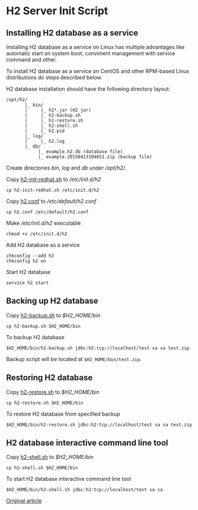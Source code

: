 H2 Server Init Script
=====================

Installing H2 database as a service
-----------------------------------

Installing H2 database as a service on Linux has multiple advantages like automatic start on system boot, convinient management with service command and other.

To install H2 database as a service on CentOS and other RPM-based Linux distributions do steps described below.

H2 database installation should have the following directory layout:

```
/opt/h2/
       |_ bin/
       |     |_ h2*.jar (H2 jar)
       |     |_ h2-backup.sh
       |     |_ h2-restore.sh
       |     |_ h2-shell.sh
       |     |_ h2.pid
       |_ log/
       |     |_ h2.log
       |_ db/
            |_ example.h2.db (database file)
            |_ example.20150413104651.zip (backup file)
```

Create directories _bin_, _log_ and _db_ under _/opt/h2/_.

Copy [h2-init-redhat.sh](https://github.com/evgeniy-khist/examples/blob/master/h2-server-init-script/h2-init-redhat.sh) to _/etc/init.d/h2_

```
cp h2-init-redhat.sh /etc/init.d/h2
```

Copy [h2.conf](https://github.com/evgeniy-khist/examples/blob/master/h2-server-init-script/h2.conf) to _/etc/default/h2.conf_

```
cp h2.conf /etc/default/h2.conf
```

Make _/etc/init.d/h2_ executable

```
chmod +x /etc/init.d/h2
```

Add H2 database as a service

```
chkconfig --add h2
chkconfig h2 on
```

Start H2 database

```
service h2 start
```

Backing up H2 database
----------------------

Copy [h2-backup.sh](https://github.com/evgeniy-khist/examples/blob/master/h2-server-init-script/h2-backup.sh) to _$H2_HOME/bin_

```
cp h2-backup.sh $H2_HOME/bin
```

To backup H2 database

```
$H2_HOME/bin/h2-backup.sh jdbc:h2:tcp://localhost/test sa sa test.zip
```

Backup script will be located at `$H2_HOME/bin/test.zip`.

Restoring H2 database
---------------------

Copy [h2-restore.sh](https://github.com/evgeniy-khist/examples/blob/master/h2-server-init-script/h2-restore.sh) to _$H2_HOME/bin_

```
cp h2-restore.sh $H2_HOME/bin
```

To restore H2 database from specified backup

```
$H2_HOME/bin/h2-restore.sh jdbc:h2:tcp://localhost/test sa sa test.zip
```

H2 database interactive command line tool
-----------------------------------------

Copy [h2-shell.sh](https://github.com/evgeniy-khist/examples/blob/master/h2-server-init-script/h2-shell.sh) to _$H2_HOME/bin_

```
cp h2-shell.sh $H2_HOME/bin
```

To start H2 database interactive command line tool

```
$H2_HOME/bin/h2-shell.sh jdbc:h2:tcp://localhost/test sa sa
```

[Original article](http://developer-should-know.tumblr.com/post/116316649672/how-to-install-h2-database-as-a-service-on-linux)
